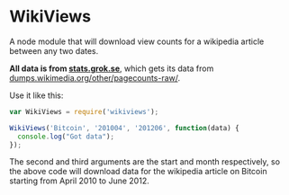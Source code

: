 # WikiViews

A node module that will download view counts for a wikipedia article between any two dates.

**All data is from [stats.grok.se](http://stats.grok.se/)**, which gets its data from [dumps.wikimedia.org/other/pagecounts-raw/](http://dumps.wikimedia.org/other/pagecounts-raw/).

Use it like this:

```js
var WikiViews = require('wikiviews');

WikiViews('Bitcoin', '201004', '201206', function(data) {
  console.log("Got data");
});
```

The second and third arguments are the start and month respectively, so the above code will download data for the wikipedia article on Bitcoin starting from April 2010 to June 2012.
